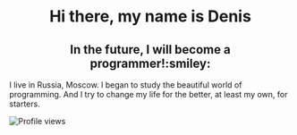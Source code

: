 <h1 align="center">Hi there, my name is Denis</h1>
<h2 align="center">In the future, I will become a programmer!:smiley:</h2>

I live in Russia, Moscow. I began to study the beautiful world of programming. And I try to change my life for the better, at least my own, for starters.

![Profile views](https://gpvc.arturio.dev/osmosx) 
